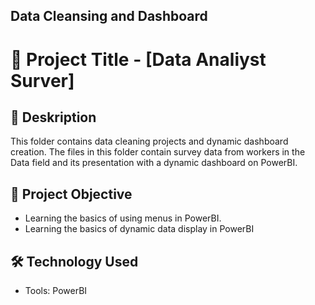 ## Data Cleansing and Dashboard

# 📌 Project Title - [Data Analiyst Surver]

## 📖 Deskription

This folder contains data cleaning projects and dynamic dashboard creation.
The files in this folder contain survey data from workers in the Data field and its presentation with a dynamic dashboard on PowerBI.

## 🎯 Project Objective
- Learning the basics of using menus in PowerBI.
- Learning the basics of dynamic data display in PowerBI

## 🛠️ Technology Used
- Tools: PowerBI
